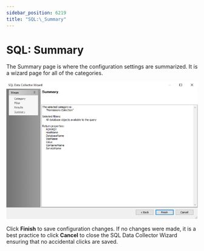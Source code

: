 ```yaml
---
sidebar_position: 6219
title: "SQL:\_Summary"
---
```


# SQL: Summary

The Summary page is where the configuration settings are summarized. It is a wizard page for all of the categories.

![SQL Data Collector Wizard Summary Page](../../../../../../../static/images/AccessAnalyzer_12.0/Content/Resources/Images/EnterpriseAuditor/Admin/DataCollector/SQL/Summary.png "SQL Data Collector Wizard Summary Page")

Click **Finish** to save configuration changes. If no changes were made, it is a best practice to click **Cancel** to close the SQL Data Collector Wizard ensuring that no accidental clicks are saved.
